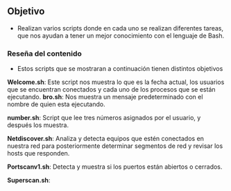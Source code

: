 ## Objetivo

- Realizan varios scripts donde en cada uno se realizan diferentes tareas, que nos ayudan a tener un mejor conocimiento con el lenguaje de Bash.

### Reseña del contenido 

- Estos scripts que se mostraran a continuación tienen distintos objetivos 

**Welcome.sh**: Este script nos muestra lo que es la fecha actual, los usuarios que se encuentran conectados y cada uno de los procesos que se están ejecutando. 
**bro.sh**: Nos muestra un mensaje predeterminado con el nombre de quien esta ejecutando.  

**number.sh**: Script que lee tres números asignados por el usuario, y después los muestra.

**Netdiscover.sh**: Analiza y detecta equipos que estén conectados en nuestra red para posteriormente determinar segmentos de red y revisar los hosts que responden. 

**Portscanv1.sh**: Detecta y muestra si los puertos están abiertos o cerrados.

**Superscan.sh**: 
